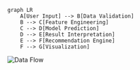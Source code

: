 ```mermaid
graph LR
    A[User Input] --> B[Data Validation]
    B --> C[Feature Engineering]
    C --> D[Model Prediction]
    D --> E[Result Interpretation]
    E --> F[Recommendation Engine]
    F --> G[Visualization]
```
![Data Flow](docs/diagrams/data_flow.png)